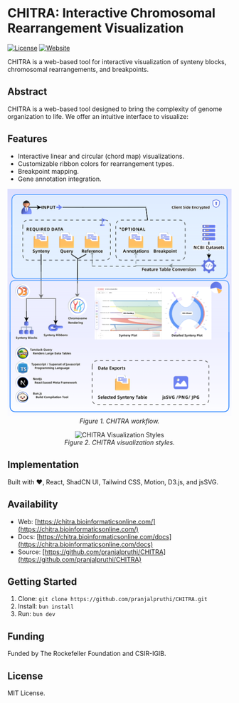 # CHITRA: Interactive Chromosomal Rearrangement Visualization

[![License](https://img.shields.io/badge/License-MIT-blue.svg)](https://opensource.org/licenses/MIT)
[![Website](https://img.shields.io/website-up-down-green-red/https/chitra.bioinformaticsonline.com.svg?label=Website)](https://chitra.bioinformaticsonline.com/)

CHITRA is a web-based tool for interactive visualization of synteny blocks, chromosomal rearrangements, and breakpoints.

## Abstract

CHITRA is a web-based tool designed to bring the complexity of genome organization to life. We offer an intuitive interface to visualize:

## Features

*   Interactive linear and circular (chord map) visualizations.
*   Customizable ribbon colors for rearrangement types.
*   Breakpoint mapping.
*   Gene annotation integration.

<p align="center">
  <img src="public/assets/workflow.png" alt="CHITRA Workflow" width="600">
  <br>
  <em>Figure 1. CHITRA workflow.</em>
</p>

<p align="center">
  <img src="public/assets/c-plots.svg" alt="CHITRA Visualization Styles" width="600">
  <br>
  <em>Figure 2. CHITRA visualization styles.</em>
</p>

## Implementation

Built with ❤️, React, ShadCN UI, Tailwind CSS, Motion, D3.js, and jsSVG.

## Availability

*   Web: [https://chitra.bioinformaticsonline.com/](https://chitra.bioinformaticsonline.com/)
*   Docs: [https://chitra.bioinformaticsonline.com/docs](https://chitra.bioinformaticsonline.com/docs)
*   Source: [https://github.com/pranjalpruthi/CHITRA](https://github.com/pranjalpruthi/CHITRA)

## Getting Started

1.  Clone: `git clone https://github.com/pranjalpruthi/CHITRA.git`
2.  Install: `bun install`
3.  Run: `bun dev`

## Funding

Funded by The Rockefeller Foundation and CSIR-IGIB.

## License

MIT License.


[](https://api.visitorbadge.io/api/VisitorHit?user=pranjalpruthi&repo=github-visitors-badge&countColor=%237B1E7A)
